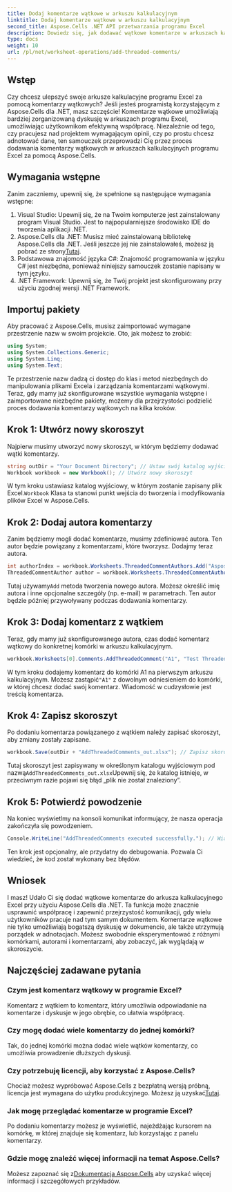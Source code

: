 ```yaml
---
title: Dodaj komentarze wątkowe w arkuszu kalkulacyjnym
linktitle: Dodaj komentarze wątkowe w arkuszu kalkulacyjnym
second_title: Aspose.Cells .NET API przetwarzania programu Excel
description: Dowiedz się, jak dodawać wątkowe komentarze w arkuszach kalkulacyjnych programu Excel przy użyciu Aspose.Cells dla .NET, korzystając z tego samouczka krok po kroku. Ulepsz współpracę bez wysiłku.
type: docs
weight: 10
url: /pl/net/worksheet-operations/add-threaded-comments/
---
```

## Wstęp
Czy chcesz ulepszyć swoje arkusze kalkulacyjne programu Excel za pomocą komentarzy wątkowych? Jeśli jesteś programistą korzystającym z Aspose.Cells dla .NET, masz szczęście! Komentarze wątkowe umożliwiają bardziej zorganizowaną dyskusję w arkuszach programu Excel, umożliwiając użytkownikom efektywną współpracę. Niezależnie od tego, czy pracujesz nad projektem wymagającym opinii, czy po prostu chcesz adnotować dane, ten samouczek przeprowadzi Cię przez proces dodawania komentarzy wątkowych w arkuszach kalkulacyjnych programu Excel za pomocą Aspose.Cells. 
## Wymagania wstępne
Zanim zaczniemy, upewnij się, że spełnione są następujące wymagania wstępne:
1. Visual Studio: Upewnij się, że na Twoim komputerze jest zainstalowany program Visual Studio. Jest to najpopularniejsze środowisko IDE do tworzenia aplikacji .NET.
2.  Aspose.Cells dla .NET: Musisz mieć zainstalowaną bibliotekę Aspose.Cells dla .NET. Jeśli jeszcze jej nie zainstalowałeś, możesz ją pobrać ze strony[Tutaj](https://releases.aspose.com/cells/net/).
3. Podstawowa znajomość języka C#: Znajomość programowania w języku C# jest niezbędna, ponieważ niniejszy samouczek zostanie napisany w tym języku.
4. .NET Framework: Upewnij się, że Twój projekt jest skonfigurowany przy użyciu zgodnej wersji .NET Framework.
## Importuj pakiety
Aby pracować z Aspose.Cells, musisz zaimportować wymagane przestrzenie nazw w swoim projekcie. Oto, jak możesz to zrobić:
```csharp
using System;
using System.Collections.Generic;
using System.Linq;
using System.Text;
```
Te przestrzenie nazw dadzą ci dostęp do klas i metod niezbędnych do manipulowania plikami Excela i zarządzania komentarzami wątkowymi.
Teraz, gdy mamy już skonfigurowane wszystkie wymagania wstępne i zaimportowane niezbędne pakiety, możemy dla przejrzystości podzielić proces dodawania komentarzy wątkowych na kilka kroków.
## Krok 1: Utwórz nowy skoroszyt
Najpierw musimy utworzyć nowy skoroszyt, w którym będziemy dodawać wątki komentarzy.
```csharp
string outDir = "Your Document Directory"; // Ustaw swój katalog wyjściowy
Workbook workbook = new Workbook(); // Utwórz nowy skoroszyt
```
 W tym kroku ustawiasz katalog wyjściowy, w którym zostanie zapisany plik Excel.`Workbook` Klasa ta stanowi punkt wejścia do tworzenia i modyfikowania plików Excel w Aspose.Cells.
## Krok 2: Dodaj autora komentarzy
Zanim będziemy mogli dodać komentarze, musimy zdefiniować autora. Ten autor będzie powiązany z komentarzami, które tworzysz. Dodajmy teraz autora.
```csharp
int authorIndex = workbook.Worksheets.ThreadedCommentAuthors.Add("Aspose Test", "", ""); // Dodaj autora
ThreadedCommentAuthor author = workbook.Worksheets.ThreadedCommentAuthors[authorIndex]; // Zdobądź autora
```
 Tutaj używamy`Add` metoda tworzenia nowego autora. Możesz określić imię autora i inne opcjonalne szczegóły (np. e-mail) w parametrach. Ten autor będzie później przywoływany podczas dodawania komentarzy.
## Krok 3: Dodaj komentarz z wątkiem
Teraz, gdy mamy już skonfigurowanego autora, czas dodać komentarz wątkowy do konkretnej komórki w arkuszu kalkulacyjnym. 
```csharp
workbook.Worksheets[0].Comments.AddThreadedComment("A1", "Test Threaded Comment", author); // Dodaj komentarz wątkowy
```
 W tym kroku dodajemy komentarz do komórki A1 na pierwszym arkuszu kalkulacyjnym. Możesz zastąpić`"A1"` z dowolnym odniesieniem do komórki, w której chcesz dodać swój komentarz. Wiadomość w cudzysłowie jest treścią komentarza.
## Krok 4: Zapisz skoroszyt
Po dodaniu komentarza powiązanego z wątkiem należy zapisać skoroszyt, aby zmiany zostały zapisane.
```csharp
workbook.Save(outDir + "AddThreadedComments_out.xlsx"); // Zapisz skoroszyt
```
 Tutaj skoroszyt jest zapisywany w określonym katalogu wyjściowym pod nazwą`AddThreadedComments_out.xlsx`Upewnij się, że katalog istnieje, w przeciwnym razie pojawi się błąd „plik nie został znaleziony”.
## Krok 5: Potwierdź powodzenie
Na koniec wyświetlmy na konsoli komunikat informujący, że nasza operacja zakończyła się powodzeniem.
```csharp
Console.WriteLine("AddThreadedComments executed successfully."); // Wiadomość potwierdzająca
```
Ten krok jest opcjonalny, ale przydatny do debugowania. Pozwala Ci wiedzieć, że kod został wykonany bez błędów.
## Wniosek
I masz! Udało Ci się dodać wątkowe komentarze do arkusza kalkulacyjnego Excel przy użyciu Aspose.Cells dla .NET. Ta funkcja może znacznie usprawnić współpracę i zapewnić przejrzystość komunikacji, gdy wielu użytkowników pracuje nad tym samym dokumentem.
Komentarze wątkowe nie tylko umożliwiają bogatszą dyskusję w dokumencie, ale także utrzymują porządek w adnotacjach. Możesz swobodnie eksperymentować z różnymi komórkami, autorami i komentarzami, aby zobaczyć, jak wyglądają w skoroszycie.
## Najczęściej zadawane pytania
### Czym jest komentarz wątkowy w programie Excel?  
Komentarz z wątkiem to komentarz, który umożliwia odpowiadanie na komentarze i dyskusje w jego obrębie, co ułatwia współpracę.
### Czy mogę dodać wiele komentarzy do jednej komórki?  
Tak, do jednej komórki można dodać wiele wątków komentarzy, co umożliwia prowadzenie dłuższych dyskusji.
### Czy potrzebuję licencji, aby korzystać z Aspose.Cells?  
 Chociaż możesz wypróbować Aspose.Cells z bezpłatną wersją próbną, licencja jest wymagana do użytku produkcyjnego. Możesz ją uzyskać[Tutaj](https://purchase.aspose.com/buy).
### Jak mogę przeglądać komentarze w programie Excel?  
Po dodaniu komentarzy możesz je wyświetlić, najeżdżając kursorem na komórkę, w której znajduje się komentarz, lub korzystając z panelu komentarzy.
### Gdzie mogę znaleźć więcej informacji na temat Aspose.Cells?  
 Możesz zapoznać się z[Dokumentacja Aspose.Cells](https://reference.aspose.com/cells/net/) aby uzyskać więcej informacji i szczegółowych przykładów.